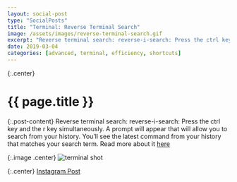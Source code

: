 ```yaml
---
layout: social-post
type: "SocialPosts"
title: "Terminal: Reverse Terminal Search"
image: /assets/images/reverse-terminal-search.gif
excerpt: "Reverse terminal search: reverse-i-search: Press the ctrl key and the r key simultaneously. A prompt will appear that will allow you to search from your history."
date: 2019-03-04
categories: [advanced, terminal, efficiency, shortcuts]
---
```

{:.center}
# {{ page.title }}


{:.post-content}
Reverse terminal search: reverse-i-search: Press the ctrl key and the r key 
simultaneously. A prompt will appear that will allow you to search from your 
history. You’ll see the latest command from your history that matches your 
search term. Read more about it [here](https://codeburst.io/use-reverse-i-search-to-quickly-navigate-through-your-history-917f4d7ffd37)

{:.image .center}
![terminal shot]({{page.image}})

{:.center}
<a href="https://www.instagram.com/p/BumEjZ_Hvy3/" target="_blank">Instagram Post</a>
